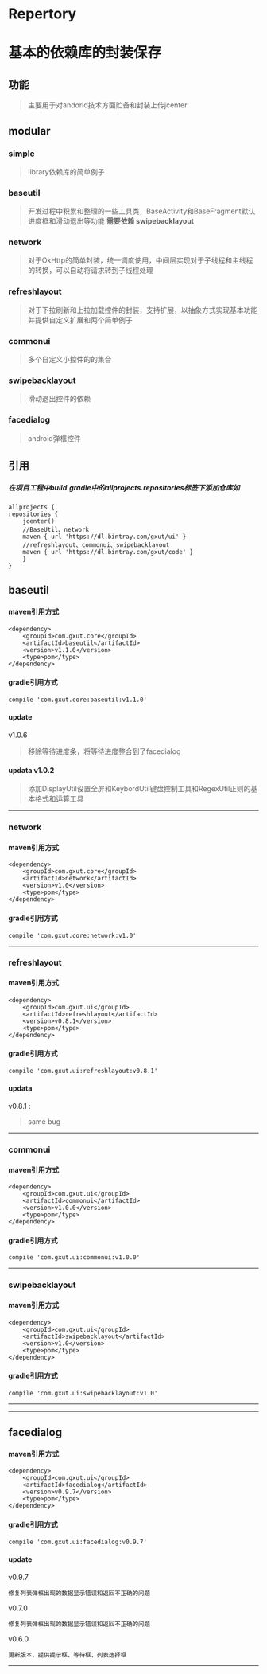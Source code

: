 # Repertory
# 基本的依赖库的封装保存 #

## 功能
> 主要用于对andorid技术方面贮备和封装上传jcenter

## modular
### simple
> library依赖库的简单例子

### baseutil
> 开发过程中积累和整理的一些工具类，BaseActivity和BaseFragment默认进度框和滑动退出等功能
**需要依赖 swipebacklayout**

### network
> 对于OkHttp的简单封装，统一调度使用，中间层实现对于子线程和主线程的转换，可以自动将请求转到子线程处理

### refreshlayout
> 对于下拉刷新和上拉加载控件的封装，支持扩展，以抽象方式实现基本功能并提供自定义扩展和两个简单例子

### commonui
> 多个自定义小控件的的集合

### swipebacklayout
> 滑动退出控件的依赖

### facedialog
> android弹框控件


## 引用
##### 在项目工程中build.gradle中的allprojects.repositories标签下添加仓库如 

	allprojects {
    repositories {
        jcenter()
        //BaseUtil、network
        maven { url 'https://dl.bintray.com/gxut/ui' }
        //refreshlayout、commonui、swipebacklayout
        maven { url 'https://dl.bintray.com/gxut/code' }
    	}
	}


## baseutil
####  maven引用方式
	<dependency>
		<groupId>com.gxut.core</groupId>
		<artifactId>baseutil</artifactId>
		<version>v1.1.0</version>
		<type>pom</type>
	</dependency>

####  gradle引用方式
	compile 'com.gxut.core:baseutil:v1.1.0'

####  update
v1.0.6
> 移除等待进度条，将等待进度整合到了facedialog


#### updata v1.0.2
>添加DisplayUtil设置全屏和KeybordUtil键盘控制工具和RegexUtil正则的基本格式和运算工具


----------

### network
####  maven引用方式
	<dependency>
		<groupId>com.gxut.core</groupId>
		<artifactId>network</artifactId>
		<version>v1.0</version>
		<type>pom</type>
	</dependency>

####  gradle引用方式
	compile 'com.gxut.core:network:v1.0'

----------

### refreshlayout
####  maven引用方式
	<dependency>
		<groupId>com.gxut.ui</groupId>
		<artifactId>refreshlayout</artifactId>
		<version>v0.8.1</version>
		<type>pom</type>
	</dependency>

####  gradle引用方式
	compile 'com.gxut.ui:refreshlayout:v0.8.1'

#### updata
v0.8.1 :
> same bug

----------

### commonui
####  maven引用方式
	<dependency>
		<groupId>com.gxut.ui</groupId>
		<artifactId>commonui</artifactId>
		<version>v1.0.0</version>
		<type>pom</type>
	</dependency>

####  gradle引用方式
	compile 'com.gxut.ui:commonui:v1.0.0'

----------

### swipebacklayout
####  maven引用方式
	<dependency>
		<groupId>com.gxut.ui</groupId>
		<artifactId>swipebacklayout</artifactId>
		<version>v1.0</version>
		<type>pom</type>
	</dependency>

####  gradle引用方式
	compile 'com.gxut.ui:swipebacklayout:v1.0'

----------


----------

## facedialog
####  maven引用方式
	<dependency>
		<groupId>com.gxut.ui</groupId>
		<artifactId>facedialog</artifactId>
		<version>v0.9.7</version>
		<type>pom</type>
	</dependency>

####  gradle引用方式
	compile 'com.gxut.ui:facedialog:v0.9.7'

####  update
v0.9.7

	修复列表弹框出现的数据显示错误和返回不正确的问题
v0.7.0

	修复列表弹框出现的数据显示错误和返回不正确的问题

v0.6.0

	更新版本，提供提示框、等待框、列表选择框

----------

 
